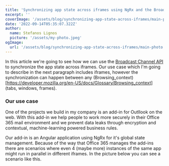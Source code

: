 ```yaml
---
title: 'Synchronizing app state across iframes using NgRx and the Broadcast Channel API'
excerpt: ''
coverImage: '/assets/blog/synchronizing-app-state-across-iframes/main-photo.jpeg'
date: '2022-09-14T05:35:07.322Z'
author:
  name: Stefanos Lignos
  picture: '/assets/my-photo.jpeg'
ogImage:
  url: '/assets/blog/synchronizing-app-state-across-iframes/main-photo.jpeg'
---
```


In this article we're going to see how we can use the [Broadcast Channel API](https://developer.mozilla.org/en-US/docs/Web/API/Broadcast_Channel_API) to synchronize the app state across iframes. Our use case which I'm going to describe in the next paragraph includes iframes, however the synchronization can happen between any (Browsing_context)[https://developer.mozilla.org/en-US/docs/Glossary/Browsing_context] (tabs, windows, frames).

### Our use case

One of the projects we build in my company is an add-in for Outllook on the web. With this add-in we help people to work more securely in their Office 365 mail environment and we prevent data leaks through encryption and contextual, machine-learning powered business rules. 

Our add-in is an Angular application using NgRx for it's global state management. Because of the way that Office 365 manages the add-ins there are scenarios where even 4 (maybe more) instances of the same app might run in parallel in different iframes. In the picture below you can see a scenario like this. 

